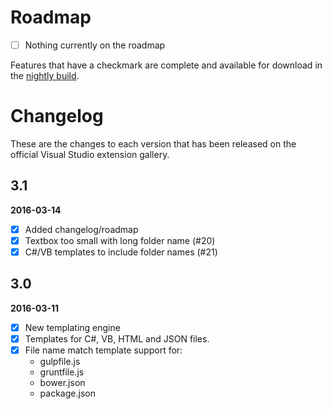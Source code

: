 # Roadmap

- [ ] Nothing currently on the roadmap

Features that have a checkmark are complete and available for
download in the
[nightly build](http://vsixgallery.com/extension/2E78AA18-E864-4FBB-B8C8-6186FC865DB3/).

# Changelog

These are the changes to each version that has been released
on the official Visual Studio extension gallery.

## 3.1

**2016-03-14**

- [x] Added changelog/roadmap
- [x] Textbox too small with long folder name (#20)
- [x] C#/VB templates to include folder names (#21)

## 3.0

**2016-03-11**

- [x] New templating engine
- [x] Templates for C#, VB, HTML and JSON files.
- [x] File name match template support for:
  - gulpfile.js
  - gruntfile.js
  - bower.json
  - package.json
  